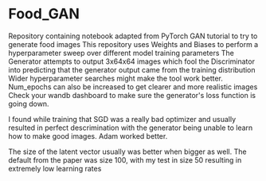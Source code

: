 # Food_GAN
Repository containing notebook adapted from PyTorch GAN tutorial to try to generate food images
This repository uses Weights and Biases to perform a hyperparameter sweep over different model training parameters
The Generator attempts to output 3x64x64 images which fool the Discriminator into predicting that the generator output came from the training distribution
Wider hyperparameter searches might make the tool work better. Num_epochs can also be increased to get clearer and more realistic images
Check your wandb dashboard to make sure the generator's loss function is going down. 

I found while training that SGD was a really bad optimizer and usually resulted in perfect descrimination with the generator being unable to learn how to make good images.
Adam worked better.

The size of the latent vector usually was better when bigger as well. The default from the paper was size 100, with my test in size 50 resulting in extremely low learning rates
